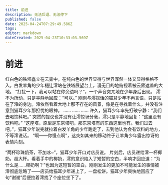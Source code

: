 ```yaml
---
title: 前进
description: 无法后退、无法停下
published: false
date: 2025-04-24T07:29:49.586Z
tags: 
editor: markdown
dateCreated: 2025-04-23T10:33:03.569Z
---
```


# 前进
红白色的铁塔矗立在云雾中，在纯白色的世界显得与世界浑然一体又显得格格不入。白发羊角的少年樋辻澪站在铁塔展望台上，漫无目的地俯视着被云雾遮盖的大地。
“打扰一下，我可以站在你旁边吗？”，一个声音突兀地在少年身后出现。
澪不为所动，只是平静地回应：“可以。”
刚刚与澪搭话的猫耳少年不再言语，只是站在了澪的身边。澪依然看着大地上那不存在的风景，像是在寻找着什么，并没有注意到猫耳少年那担忧的眼神。
......
......
......
许久，猫耳少年率先打破宁静：“我们去喝饮料吧。”
突然的提议也并没有让澪惊讶分毫，澪只是平静地回复：“这里没有饮料吧。”
“这座塔，原型是东京塔吧，那东京塔有的东西这里也有。我们过去吧。”，猫耳少年说完就拉着白发羊角的少年跑走了，去到他认为会有饮料的地方，不等澪说话。
“啊——你慢点啊”，这突如其来的移动终于让羊角少年露出惊讶的表情片刻。

“两杯珍珠奶茶，不加冰~”，猫耳少年开口对店员说。
片刻后，店员递给澪一杯椰奶，超大杯。看着手中的椰奶，澪的意识陷入了短暂的空白，半响才回应道：“为什么是......椰奶啊？”也因为这短暂的空白，刚刚发生的更加不可能发生的事情被澪彻底忽略了——店员给猫耳少年递上了，一盘松饼。猫耳少年爽快地回应了句“谢谢”后便拉着澪找了个座位坐下了。
